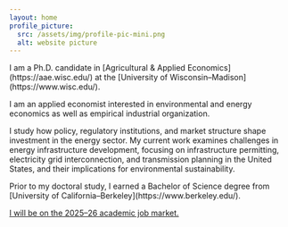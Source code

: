 ```yaml
---
layout: home
profile_picture:
  src: /assets/img/profile-pic-mini.png
  alt: website picture
---
```


<p>
I am a Ph.D. candidate in [Agricultural & Applied Economics](https://aae.wisc.edu/) at the [University of Wisconsin–Madison](https://www.wisc.edu/). 
</p>

<p>
I am an applied economist interested in environmental and energy economics as well as empirical industrial organization. 
</p>

<p>
I study how policy, regulatory institutions, and market structure shape investment in the energy sector. My current work examines challenges in energy infrastructure development, focusing on infrastructure permitting, electricity grid interconnection, and transmission planning in the United States, and their implications for environmental sustainability.
</p>

<p>
Prior to my doctoral study, I earned a Bachelor of Science degree from [University of California–Berkeley](https://www.berkeley.edu/).
</p>

<p>
<u>I will be on the 2025–26 academic job market.</u>
</p>
